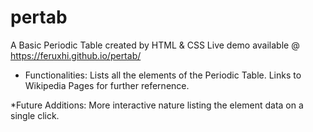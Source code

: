 # pertab

A Basic Periodic Table created by HTML & CSS
Live demo available @ https://feruxhi.github.io/pertab/


* Functionalities:
	Lists all the elements of the Periodic Table.
	Links to Wikipedia Pages for further refernence.
	
*Future Additions:
	More interactive nature listing the element data on a single click.
